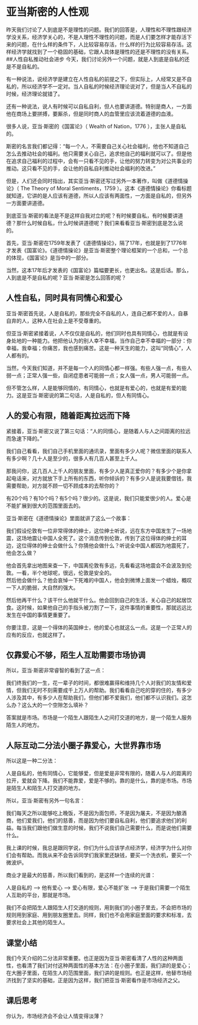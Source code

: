 # 亚当斯密的人性观
昨天我们讨论了人到底是不是理性的问题。我们的回答是，人理性和不理性跟经济学没关系，经济学关心的，不是人理性不理性的问题，而是人们要怎样才能存活下来的问题，在什么样的条件下，人比较容易存活，什么样的行为比较容易存活。这样经济学就找到了一个稳固的基础，它跟人具体是理性的还是不理性的没有关系。
##人性自私推动社会进步
今天，我们讨论另外一个问题，就是人到底是自私的还是不是自私的。

有一种说法，说经济学是建立在人性自私的前提之下，但实际上，人经常又是不自私的，所以经济学不一定对。当人自私的时候经济理论说对了，但是当人不自私的时候，经济理论就错了。

还有一种说法，说人有时候可以自私自利，但人也要讲道德。特别是商人，一方面他在商场上要拼搏，要厮杀，但是同时商人的血管里应该流着道德的血液。

很多人说，亚当·斯密的《国富论》（&nbsp;Wealth of Nation，1776&nbsp;），主张人是自私的。

斯密的名言我们都记得：“每一个人，不需要自己关心社会福利，他也不知道自己怎么去推动社会的福利。他只需要关心自己，追求他自己的福利就可以了。但是他在追求自己福利的过程中，会有一只看不见的手，让他的努力转变为对公共事业的推动。这只看不见的手，会让他的自私自利推动社会福利的改进。”

但是，人们还会同时指出，其实亚当·斯密还写过另外一本著作，叫做《道德情操论》（&nbsp;The Theory of Moral Sentiments，1759&nbsp;）。这本《道德情操论》你看标题就知道，它讲的是人应该有道德，所以人应该有两面性，一方面是自私的，但另外一方面要讲道德。

到底亚当·斯密的看法是不是这样自我对立的呢？有时候要自私，有时候要讲道德？那什么时候自私，什么时候讲道德呢？我们来看看亚当·斯密到底是怎么说的。

首先，亚当·斯密在1759年发表了《道德情操论》，隔了17年，也就是到了1776年才发表《国富论》。《道德情操论》是亚当·斯密整个理论框架的一个总和，一个总的体现，《国富论》是当中的一部分。

当然，这本17年后才发表的《国富论》篇幅要更长，也更出名。这是后话。那么，人到底是不是自私的呢？亚当·斯密是怎么回答的呢？
## 人性自私，同时具有同情心和爱心
亚当·斯密首先说，人是自私的，那些完全不自私的人，连自己都不爱的人，自暴自弃的人，这种人在社会上是不受尊重的。

但亚当·斯密紧接着说，人不仅仅是自私的，他们同时也具有同情心，也就是有设身处地的一种能力。他把他认为的别人幸不幸福，当作自己幸不幸福的一部分：你幸福，我幸福；你痛苦，我也感到痛苦。这是一种天生的能力，这叫“同情心”，人人都有的。

当然，今天我们知道，并不是每一个人的同情心都一样强。有些人强一点，有些人弱一点；正常人强一些，自闭症患者可能弱一点；女人强一点，男人可能弱一点。

但不管怎么样，人是能够同情的，有同情心，也就是有爱心的，也就是有爱的能力。这是亚当·斯密说的第二句话，人是自私的，但人有同情心。
## 人的爱心有限，随着距离拉远而下降
 紧接着，亚当·斯密又说了第三句话：“人的同情心，是随着人与人之间距离的拉远而急速下降的。”

我们自己看看，我们自己手机里面的通讯录，里面有多少人呢？微信里面的联系人有多少啊？几十人是至少的，很多人有几百人甚至上千人。

那我问你，这几百人上千人的朋友里面，有多少人是真正爱你的？有多少个是你拿起电话来，对方就放下手上所有的东西，听你倾诉的？有多少人是说我要借钱，我需要帮助，对方就不顾一切不顾成本的去帮你的？

有20个吗？有10个吗？有5个吗？很少的。这是说，我们只能爱很少的人。爱心是不能扩展到很大的范围里面去的。

亚当·斯密在《道德情操论》里面就讲了这么一个故事：

我们假设伦敦有一位非常得体的绅士，这位绅士听说，远在东方中国发生了一场地震，这场地震让中国人全死了。这个消息传到伦敦，传到了这位得体的绅士的耳边，这位得体的绅士会做什么？你猜他会做什么？听说全中国人都因为地震死了，他会怎么做？

他会首先拿出地图来查一下，中国离伦敦有多远，先看看这场地震会不会波及到伦敦。一看，半个地球呢，很远，伦敦是安全的。<br>然后他会做什么？他会哀悼一下死难的中国人，他会到微博上面发一个蜡烛，概叹一下人的脆弱，大自然的强大。

然后他再干什么？该干什么他就干什么。他会回到自己的生活，关心自己的起居饮食。这时候，如果他自己的手指头被刀割了一下，这件事情的重要性，那就远远比发生在中国的事情更重要了。

你要注意，这是一个得体的英国绅士，他的爱心也就这么一点。这是一个正常人的应有的反应，也就这样了。
## 仅靠爱心不够，陌生人互助需要市场协调
所以，亚当·斯密非常睿智的看到了这一点：

我们终我们的一生，花一辈子的时间，都很难赢得和维持几个人对我们的友情和爱情，但我们无时不刻需要成千上万人的帮助。我们看看自己吃的穿的住的，有多少人涉及其中，有多少人在帮助我们，但他们都不爱我们，他们都不认识我们。这怎么办？这么大的一个空隙怎么填补？

答案就是市场。市场是一个陌生人跟陌生人之间打交道的地方，是一个陌生人服务陌生人的地方。
## 人际互动二分法小圈子靠爱心，大世界靠市场
所以这是一种二分法：

人是自私的，他有同情心，它能够爱，但是爱是非常有限的，随着人与人的距离的拉开，爱就会下降。我们不能靠爱，爱是不够的。靠的是什么，靠的是市场。市场是陌生人和陌生人打交道的地方。

所以，亚当·斯密有另外一句名言：

我们每天之所以能够吃上晚饭，不是因为面包师，不是因为屠夫，不是因为酿酒商，他们爱我们，他们的慈善，而是因为他们要自私自利，他们要追求他们的利益。每当我们跟他们做生意的时候，我们不说我们自己需要什么，而是说他们需要什么。

我上课的时候，我总是跟同学说，你们为什么应该学点经济学，经济学为什么对你们会有帮助。而我从来不会告诉同学们我家里还缺钱，要买一个洗衣机，要买一个微波炉。

商业才是最大的慈善，所以我们看到的，是这样一个连续的光谱：

人是自私的 —> 他有爱心 —> 爱心有限，爱心不能扩张 —> 于是我们需要一个陌生人互助的平台，那就是市场。

我们不会把陌生人跟陌生人打交道的规则，用到我们的小圈子里去，不会把市场的规则用到家庭、用到朋友圈里去。同样，我们也不会用家庭里面的要求和标准，去要求社会上其他的陌生人。
## 课堂小结
我们今天介绍的二分法非常重要。也正是因为亚当·斯密看清了人性的这种两面性，也看清了我们对付这种两面性的基本方法：在小圈子里面，我们讲的是爱心；在大圈子里面，在陌生人的范围里面，我们讲的是规则。也正是这样，他替市场经济找到了坚实的基础，正是因为这样，我们把亚当·斯密看作是市场经济之父。
## 课后思考
你认为，市场经济会不会让人情变得淡薄？